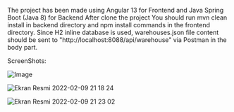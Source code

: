 The project has been made using Angular 13 for Frontend and Java Spring Boot (Java 8) for Backend
After clone the project 
You should run
mvn clean install in backend directory and
npm install commands in the frontend directory.
Since H2 inline database is used, warehouses.json file content should be sent to "http://localhost:8088/api/warehouse" via Postman in the body part.


ScreenShots:

![Image](https://user-images.githubusercontent.com/26061773/153264873-097eb54a-8eba-47b8-a418-a480933dd4bc.png)


![Ekran Resmi 2022-02-09 21 18 24](https://user-images.githubusercontent.com/26061773/153264968-9315720a-05b1-4ce6-aa4f-9d1d0e62ebd2.png)



![Ekran Resmi 2022-02-09 21 23 02](https://user-images.githubusercontent.com/26061773/153265354-f35c9389-eb37-4e22-85ff-d2dca65eb213.png)
